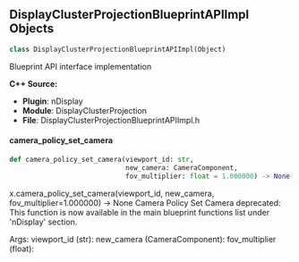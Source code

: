 ## DisplayClusterProjectionBlueprintAPIImpl Objects

```python
class DisplayClusterProjectionBlueprintAPIImpl(Object)
```

Blueprint API interface implementation

**C++ Source:**

- **Plugin**: nDisplay
- **Module**: DisplayClusterProjection
- **File**: DisplayClusterProjectionBlueprintAPIImpl.h

<a id="unreal.DisplayClusterProjectionBlueprintAPIImpl.camera_policy_set_camera"></a>

#### camera_policy_set_camera

```python
def camera_policy_set_camera(viewport_id: str,
                             new_camera: CameraComponent,
                             fov_multiplier: float = 1.000000) -> None
```

x.camera_policy_set_camera(viewport_id, new_camera, fov_multiplier=1.000000) -> None
Camera Policy Set Camera
deprecated: This function is now available in the main blueprint functions list under 'nDisplay' section.

Args:
    viewport_id (str): 
    new_camera (CameraComponent): 
    fov_multiplier (float):

<a id="unreal.DisplayClusterProjectionBlueprintLib"></a>
